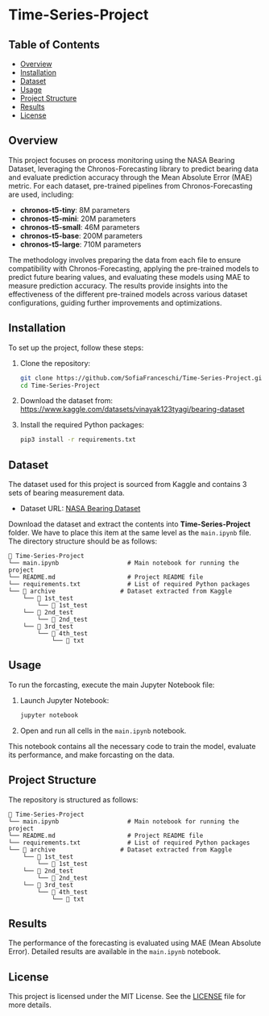 # Time-Series-Project

## Table of Contents
- [Overview](#overview)
- [Installation](#installation)
- [Dataset](#dataset)
- [Usage](#usage)
- [Project Structure](#project-structure)
- [Results](#results)
- [License](#license)

## Overview

This project focuses on process monitoring using the NASA Bearing Dataset, leveraging the Chronos-Forecasting library to predict bearing data and evaluate prediction accuracy through the Mean Absolute Error (MAE) metric. 
For each dataset, pre-trained pipelines from Chronos-Forecasting are used, including:
- **chronos-t5-tiny**: 8M parameters
- **chronos-t5-mini**: 20M parameters
- **chronos-t5-small**: 46M parameters
- **chronos-t5-base**: 200M parameters
- **chronos-t5-large**: 710M parameters

The methodology involves preparing the data from each file to ensure compatibility with Chronos-Forecasting, applying the pre-trained models to predict future bearing values, and evaluating these models using MAE to measure prediction accuracy. The results provide insights into the effectiveness of the different pre-trained models across various dataset configurations, guiding further improvements and optimizations.

## Installation

To set up the project, follow these steps:

1. Clone the repository:
    ```bash
    git clone https://github.com/SofiaFranceschi/Time-Series-Project.git
    cd Time-Series-Project
    ```

2. Download the dataset from:
    https://www.kaggle.com/datasets/vinayak123tyagi/bearing-dataset

3. Install the required Python packages:
    ```bash
    pip3 install -r requirements.txt
    ```

## Dataset

The dataset used for this project is sourced from Kaggle and contains 3 sets of bearing measurement data.

- Dataset URL: [NASA Bearing Dataset](https://www.kaggle.com/datasets/vinayak123tyagi/bearing-dataset)

Download the dataset and extract the contents into **Time-Series-Project** folder. We have to place this item at the same level as the `main.ipynb` file. The directory structure should be as follows:
```
📁 Time-Series-Project
└── main.ipynb                   # Main notebook for running the project
└── README.md                    # Project README file
└── requirements.txt             # List of required Python packages
└── 📁 archive                  # Dataset extracted from Kaggle
    └── 📁 1st_test
        └── 📁 1st_test
    └── 📁 2nd_test
        └── 📁 2nd_test
    └── 📁 3rd_test
        └── 📁 4th_test
            └── 📁 txt
```

## Usage

To run the forcasting, execute the main Jupyter Notebook file:

1. Launch Jupyter Notebook:
    ```bash
    jupyter notebook
    ```

2. Open and run all cells in the `main.ipynb` notebook.

This notebook contains all the necessary code to train the model, evaluate its performance, and make forcasting on the data.

## Project Structure

The repository is structured as follows:
```
📁 Time-Series-Project
└── main.ipynb                   # Main notebook for running the project
└── README.md                    # Project README file
└── requirements.txt             # List of required Python packages
└── 📁 archive                  # Dataset extracted from Kaggle
    └── 📁 1st_test
        └── 📁 1st_test
    └── 📁 2nd_test
        └── 📁 2nd_test
    └── 📁 3rd_test
        └── 📁 4th_test
            └── 📁 txt
```

## Results

The performance of the forecasting is evaluated using MAE (Mean Absolute Error). Detailed results are available in the `main.ipynb` notebook.

## License

This project is licensed under the MIT License. See the [LICENSE](LICENSE) file for more details.


